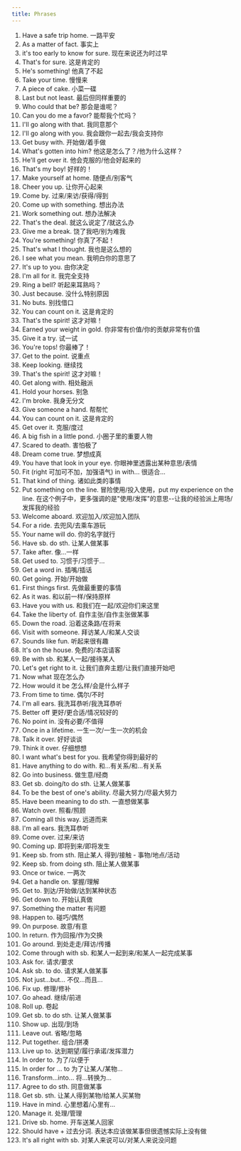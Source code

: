 ```yaml
---
title: Phrases
---
```


1. Have a safe trip home. 一路平安
1. As a matter of fact. 事实上
1. it's too early to know for sure. 现在来说还为时过早
1. That's for sure. 这是肯定的
1. He's something! 他真了不起
1. Take your time. 慢慢来
1. A piece of cake. 小菜一碟
1. Last but not least. 最后但同样重要的
1. Who could that be? 那会是谁呢？
1. Can you do me a favor? 能帮我个忙吗？
1. I'll go along with that. 我同意那个
1. I'll go along with you. 我会跟你一起去/我会支持你
1. Get busy with. 开始做/着手做
1. What's gotten into him? 他这是怎么了？/他为什么这样？
1. He'll get over it. 他会克服的/他会好起来的
1. That's my boy! 好样的！
1. Make yourself at home. 随便点/别客气
1. Cheer you up. 让你开心起来
1. Come by. 过来/来访/获得/得到
1. Come up with something. 想出办法
1. Work something out. 想办法解决
1. That's the deal. 就这么说定了/就这么办
1. Give me a break. 饶了我吧/别为难我
1. You're something! 你真了不起！
1. That's what I thought. 我也是这么想的
1. I see what you mean. 我明白你的意思了
1. It's up to you. 由你决定
1. I'm all for it. 我完全支持
1. Ring a bell? 听起来耳熟吗？
1. Just because. 没什么特别原因
1. No buts. 别找借口
1. You can count on it. 这是肯定的
1. That's the spirit! 这才对嘛！
1. Earned your weight in gold. 你非常有价值/你的贡献非常有价值
1. Give it a try. 试一试
1. You're tops! 你最棒了！
1. Get to the point. 说重点
1. Keep looking. 继续找
1. That's the spirit! 这才对嘛！
1. Get along with. 相处融派
1. Hold your horses. 别急
1. I'm broke. 我身无分文
1. Give someone a hand. 帮帮忙
1. You can count on it. 这是肯定的
1. Get over it. 克服/度过
1. A big fish in a little pond. 小圈子里的重要人物
1. Scared to death. 害怕极了
1. Dream come true. 梦想成真
1. You have that look in your eye. 你眼神里透露出某种意思/表情
1. Fit (right 可加可不加，加强语气) in with... 很适合...
1. That kind of thing. 诸如此类的事情
1. Put something on the line. 冒险使用/投入使用，put my experience on the line. 在这个例子中，更多强调的是"使用/发挥"的意思--让我的经验派上用场/发挥我的经验
1. Welcome aboard. 欢迎加入/欢迎加入团队
1. For a ride. 去兜风/去乘车游玩
1. Your name will do. 你的名字就行
1. Have sb. do sth. 让某人做某事
1. Take after. 像...一样
1. Get used to. 习惯于/习惯于...
1. Get a word in. 插嘴/插话
1. Get going. 开始/开始做
1. First things first. 先做最重要的事情
1. As it was. 和以前一样/保持原样
1. Have you with us. 和我们在一起/欢迎你们来这里
1. Take the liberty of. 自作主张/自作主张做某事
1. Down the road. 沿着这条路/在将来
1. Visit with someone. 拜访某人/和某人交谈
1. Sounds like fun. 听起来很有趣
1. It's on the house. 免费的/本店请客
1. Be with sb. 和某人一起/接待某人
1. Let's get right to it. 让我们直奔主题/让我们直接开始吧
1. Now what 现在怎么办
1. How would it be 怎么样/会是什么样子
1. From time to time. 偶尔/不时
1. I'm all ears. 我洗耳恭听/我洗耳恭听
1. Better off 更好/更合适/情况较好的
1. No point in. 没有必要/不值得
1. Once in a lifetime. 一生一次/一生一次的机会
1. Talk it over. 好好谈谈
1. Think it over. 仔细想想
1. I want what's best for you. 我希望你得到最好的
1. Have anything to do with. 和...有关系/和...有关系
1. Go into business. 做生意/经商
1. Get sb. doing/to do sth. 让某人做某事
1. To be the best of one's ability. 尽最大努力/尽最大努力
1. Have been meaning to do sth. 一直想做某事
1. Watch over. 照看/照顾
1. Coming all this way. 远道而来
1. I'm all ears. 我洗耳恭听
1. Come over. 过来/来访
1. Coming up. 即将到来/即将发生
1. Keep sb. from sth. 阻止某人 得到/接触 - 事物/地点/活动
1. Keep sb. from doing sth. 阻止某人做某事
1. Once or twice. 一两次
1. Get a handle on. 掌握/理解
1. Get to. 到达/开始做/达到某种状态
1. Get down to. 开始认真做
1. Something the matter 有问题
1. Happen to. 碰巧/偶然
1. On purpose. 故意/有意
1. In return. 作为回报/作为交换
1. Go around. 到处走走/拜访/传播
1. Come through with sb. 和某人一起到来/和某人一起完成某事
1. Ask for. 请求/要求
1. Ask sb. to do. 请求某人做某事
1. Not just...but... 不仅...而且...
1. Fix up. 修理/修补
1. Go ahead. 继续/前进
1. Roll up. 卷起
1. Get sb. to do sth. 让某人做某事
1. Show up. 出现/到场
1. Leave out. 省略/忽略
1. Put together. 组合/拼凑
1. Live up to. 达到期望/履行承诺/发挥潜力
1. In order to. 为了/以便于
1. In order for ... to 为了让某人/某物...
1. Transform...into... 将...转换为...
1. Agree to do sth. 同意做某事
1. Get sb. sth. 让某人得到某物/给某人买某物
1. Have in mind. 心里想着/心里有...
1. Manage it. 处理/管理
1. Drive sb. home. 开车送某人回家
1. Should have + 过去分词. 表达本应该做某事但很遗憾实际上没有做
1. It's all right with sb. 对某人来说可以/对某人来说没问题
